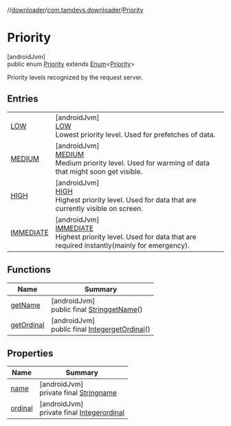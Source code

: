 //[downloader](../../../index.md)/[com.tamdevs.downloader](../index.md)/[Priority](index.md)

# Priority

[androidJvm]\
public enum [Priority](index.md) extends [Enum](https://developer.android.com/reference/kotlin/java/lang/Enum.html)&lt;[Priority](index.md)&gt;

Priority levels recognized by the request server.

## Entries

| | |
|---|---|
| [LOW](-l-o-w/index.md) | [androidJvm]<br>[LOW](-l-o-w/index.md)<br>Lowest priority level. Used for prefetches of data. |
| [MEDIUM](-m-e-d-i-u-m/index.md) | [androidJvm]<br>[MEDIUM](-m-e-d-i-u-m/index.md)<br>Medium priority level. Used for warming of data that might soon get visible. |
| [HIGH](-h-i-g-h/index.md) | [androidJvm]<br>[HIGH](-h-i-g-h/index.md)<br>Highest priority level. Used for data that are currently visible on screen. |
| [IMMEDIATE](-i-m-m-e-d-i-a-t-e/index.md) | [androidJvm]<br>[IMMEDIATE](-i-m-m-e-d-i-a-t-e/index.md)<br>Highest priority level. Used for data that are required instantly(mainly for emergency). |

## Functions

| Name | Summary |
|---|---|
| [getName](index.md#1250814777%2FFunctions%2F1725225430) | [androidJvm]<br>public final [String](https://developer.android.com/reference/kotlin/java/lang/String.html)[getName](index.md#1250814777%2FFunctions%2F1725225430)() |
| [getOrdinal](index.md#-638909083%2FFunctions%2F1725225430) | [androidJvm]<br>public final [Integer](https://developer.android.com/reference/kotlin/java/lang/Integer.html)[getOrdinal](index.md#-638909083%2FFunctions%2F1725225430)() |

## Properties

| Name | Summary |
|---|---|
| [name](../-status/-u-n-k-n-o-w-n/index.md#-372974862%2FProperties%2F1725225430) | [androidJvm]<br>private final [String](https://developer.android.com/reference/kotlin/java/lang/String.html)[name](../-status/-u-n-k-n-o-w-n/index.md#-372974862%2FProperties%2F1725225430) |
| [ordinal](../-status/-u-n-k-n-o-w-n/index.md#-739389684%2FProperties%2F1725225430) | [androidJvm]<br>private final [Integer](https://developer.android.com/reference/kotlin/java/lang/Integer.html)[ordinal](../-status/-u-n-k-n-o-w-n/index.md#-739389684%2FProperties%2F1725225430) |
